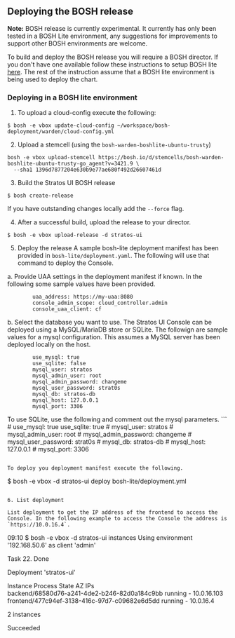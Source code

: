 ## Deploying the BOSH release

**Note:** BOSH release is currently experimental. It currently has only been tested in a BOSH Lite environment, any suggestions for improvements to support other BOSH environments are welcome.

To build and deploy the BOSH release you will require a BOSH director. If you don't have one available follow these instructions to setup BOSH lite [here](https://bosh.io/docs/bosh-lite.html).
The rest of the instruction assume that a BOSH lite environment is being used to deploy the chart.


### Deploying in a BOSH lite environment

1. To upload a cloud-config execute the following:
```
$ bosh -e vbox update-cloud-config ~/workspace/bosh-deployment/warden/cloud-config.yml
```

2. Upload a stemcell (using the `bosh-warden-boshlite-ubuntu-trusty`)
```
bosh -e vbox upload-stemcell https://bosh.io/d/stemcells/bosh-warden-boshlite-ubuntu-trusty-go_agent?v=3421.9 \
  --sha1 1396d7877204e630b9e77ae680f492d26607461d
```

3. Build the Stratos UI BOSH release
```
$ bosh create-release
```

If you have outstanding changes locally add the `--force` flag.

4. After a successful build, upload the release to your director.
```
$ bosh -e vbox upload-release -d stratos-ui
```

5. Deploy the release
A sample bosh-lite deployment manifest has been provided in `bosh-lite/deployment.yaml`. The following will use that command to deploy the Console.

  a. Provide UAA settings in the deployment manifest if known. In the following some sample values have been provided.
  ```
          uaa_address: https://my-uaa:8080
          console_admin_scope: cloud_controller.admin
          console_uaa_client: cf
  ```

  b. Select the database you want to use. The Stratos UI Console can be deployed using a MySQL/MariaDB store or SQLite. The followign are sample values for a mysql configuration. This assumes a MySQL server has been deployed locally on the host.
  ```
          use_mysql: true
          use_sqlite: false
          mysql_user: stratos
          mysql_admin_user: root
          mysql_admin_password: changeme
          mysql_user_password: strat0s
          mysql_db: stratos-db
          mysql_host: 127.0.0.1
          mysql_port: 3306

  ```

  To use SQLite, use the following and comment out the mysql parameters.
    ```
          # use_mysql: true
          use_sqlite: true
          # mysql_user: stratos
          # mysql_admin_user: root
          # mysql_admin_password: changeme
          # mysql_user_password: strat0s
          # mysql_db: stratos-db
          # mysql_host: 127.0.0.1
          # mysql_port: 3306

  ```

To deploy you deployment manifest execute the following.

```
$ bosh -e vbox -d stratos-ui deploy bosh-lite/deployment.yml
```

6. List deployment

List deployment to get the IP address of the frontend to access the Console. In the following example to access the Console the address is `https://10.0.16.4`.

```
09:10 $ bosh -e vbox -d stratos-ui instances
Using environment '192.168.50.6' as client 'admin'                                                                                                                                                                
                                                                                                                                                                                                                  
Task 22. Done                                                                                                                                                                                                     
                                                                                                                                                                                                                  
Deployment 'stratos-ui'                                                                                                                                                                                              
                                                                                                                                                                                                                  
Instance                                       Process State  AZ  IPs                                                                                                                                             
backend/68580d76-a241-4de2-b246-82d0a184c9bb   running        -   10.0.16.103                                                                                                                                     
frontend/477c94ef-3138-416c-97d7-c09682e6d5dd  running        -   10.0.16.4                                                                                                                                       
                                                                                                                                                                                                                  
2 instances                                                                                                                                                                                                      
                                                                                                                                                                                                                  
Succeeded   
```
